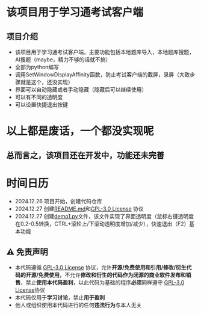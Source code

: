 # 该项目用于学习通考试客户端

## 项目介绍
- 该项目用于学习通考试客户端，主要功能包括本地题库导入，本地题库搜题，AI搜题（maybe，精力不够的话就不搞）
- 全部为python编写
- 调用SetWindowDisplayAffinity函数，防止考试客户端的截屏，录屏（大致步骤就是这个，还没实现）
- 界面可以自动隐藏或者手动隐藏（隐藏后可以继续使用）
- 可以有不同的透明度
- 可以设置快捷退出按键
# 以上都是废话，一个都没实现呢
## 总而言之，该项目还在开发中，功能还未完善
# 时间日历
 - 2024.12.26 项目开始，创建代码仓库
 - 2024.12.27 创建[README.md](https://github.com/SJYssr/CX_EXAM_python/blob/main/README.md)和[GPL-3.0 License](https://github.com/SJYssr/CX_EXAM_python/blob/main/LICENSE) 协议
 - 2024.12.27 创建[demo1.py](https://github.com/SJYssr/CX_EXAM_python/blob/main/demo1.py)文件，该文件实现了界面透明度（鼠标右键透明度在0.2-0.5转换，CTRL+滚轮上/下滚动透明度增加/减少），快速退出（F2）基本功能


## :warning: 免责声明
- 本代码遵循 [GPL-3.0 License](https://github.com/SJYssr/CX_EXAM_python/blob/main/LICENSE) 协议，允许**开源/免费使用和引用/修改/衍生代码的开源/免费使用**，不允许**修改和衍生的代码作为闭源的商业软件发布和销售**，禁止**使用本代码盈利**，以此代码为基础的程序**必须**同样遵守 [GPL-3.0 License](https://github.com/SJYssr/CX_EXAM_python/blob/main/LICENSE)协议
- 本代码仅用于**学习讨论**，禁止**用于盈利**
- 他人或组织使用本代码进行的任何**违法行为**与本人无关